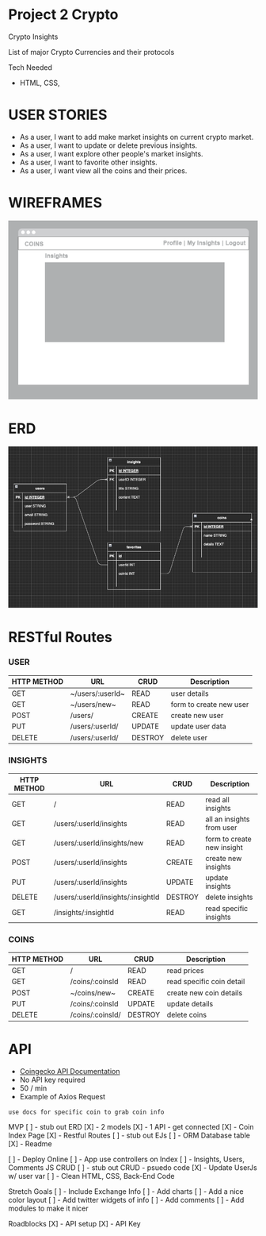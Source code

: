 # Project 2 Crypto

Crypto Insights

List of major Crypto Currencies and their protocols


Tech Needed
- HTML, CSS, 

# USER STORIES
- As a user, I want to add make market insights on current crypto market.
- As a user, I want to update or delete previous insights.
- As a user, I want explore other people's market insights.
- As a user, I want to favorite other insights.
- As a user, I want view all the coins and their prices.

# WIREFRAMES 
![wireframe](/media/coins.png)

# ERD
![ERD Layout](/media/ERD_layout.png)

# RESTful Routes

### USER
| HTTP METHOD | URL | CRUD | Description |
| ------ | ----------- | ------ | ------ |
| GET | ~/users/:userId~ | READ | user details |
| GET | ~/users/new~ | READ | form to create new user |
| POST | /users/ | CREATE | create new user |
| PUT | /users/:userId/ | UPDATE | update user data |
| DELETE | /users/:userId/ | DESTROY | delete user |

### INSIGHTS
| HTTP METHOD | URL | CRUD | Description |
| ------ | ----------- | ------ | ------ |
| GET | / | READ | read all insights |
| GET | /users/:userId/insights | READ | all an insights from user |
| GET | /users/:userId/insights/new | READ | form to create new insight |
| POST | /users/:userId/insights | CREATE | create new insights |
| PUT | /users/:userId/insights | UPDATE | update insights |
| DELETE | /users/:userId/insights/:insightId | DESTROY | delete insights |
| GET | /insights/:insightId | READ | read specific insights |

### COINS
| HTTP METHOD | URL | CRUD | Description |
| ------ | ----------- | ------ | ------ |
| GET | / | READ | read prices |
| GET | /coins/:coinsId | READ | read specific coin detail |
| POST | ~/coins/new~ | CREATE | create new coin details |
| PUT | /coins/:coinsId | UPDATE | update details |
| DELETE | /coins/:coinsId/ | DESTROY | delete coins |

# API
- [Coingecko API Documentation](https://www.coingecko.com/en/api) 
- No API key required
- 50 / min
- Example of Axios Request

```
use docs for specific coin to grab coin info
```

MVP
[ ] - stub out ERD
[X] - 2 models
[X] - 1 API - get connected
[X] - Coin Index Page
[X] - Restful Routes
[ ] - stub out EJs
[ ] - ORM Database table
[X] - Readme

[ ] - Deploy Online
[ ] - App use controllers on Index
[ ] - Insights, Users, Comments JS
CRUD
[ ] - stub out CRUD - psuedo code
[X] - Update UserJs w/ user var
[ ] - Clean HTML, CSS, Back-End Code

Stretch Goals
[ ] - Include Exchange Info
[ ] - Add charts
[ ] - Add a nice color layout
[ ] - Add twitter widgets of info
[ ] - Add comments
[ ] - Add modules to make it nicer

Roadblocks 
[X] - API setup
[X] - API Key

